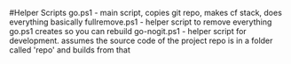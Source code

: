 #Helper Scripts
go.ps1 - main script, copies git repo, makes cf stack, does everything basically
fullremove.ps1 - helper script to remove everything go.ps1 creates so you can rebuild
go-nogit.ps1 - helper script for development. assumes the source code of the project repo is in a folder called 'repo' and builds from that
